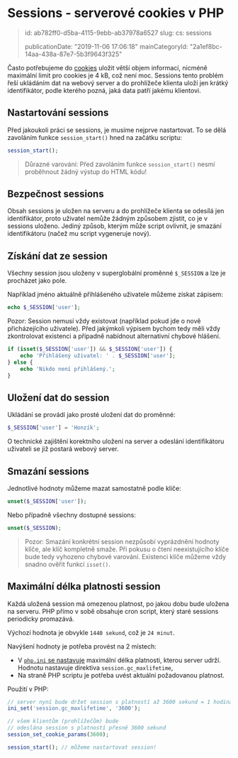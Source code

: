 Sessions - serverové cookies v PHP
==================================

> id: ab782ff0-d5ba-4115-9ebb-ab37978a6527
> slug:
> 	cs: sessions
> 
> publicationDate: "2019-11-06 17:06:18"
> mainCategoryId: "2a1ef8bc-14aa-438a-87e7-5b3f9643f325"

Často potřebujeme do <a href="/cookies">cookies</a> uložit větší objem informací, nicméně maximální limit pro cookies je 4 kB, což není moc. Sessions tento problém řeší ukládáním dat na webový server a do prohlížeče klienta uloží jen krátký identifikátor, podle kterého pozná, jaká data patří jakému klientovi.

Nastartování sessions
---------------------

Před jakoukoli práci se sessions, je musíme nejprve nastartovat. To se dělá zavoláním funkce `session_start()` hned na začátku scriptu:

```php
session_start();
```

> Důrazné varování: Před zavoláním funkce `session_start()` nesmí proběhnout žádný výstup do HTML kódu!

Bezpečnost sessions
-------------------

Obsah sessions je uložen na serveru a do prohlížeče klienta se odesílá jen identifikátor, proto uživatel nemůže žádným způsobem zjistit, co je v sessions uloženo. Jediný způsob, kterým může script ovlivnit, je smazání identifikátoru (načež mu script vygeneruje nový).

Získání dat ze session
----------------------

Všechny session jsou uloženy v superglobální proměnné `$_SESSION` a lze je procházet jako pole.

Například jméno aktuálně přihlášeného uživatele můžeme získat zápisem:

```php
echo $_SESSION['user'];
```

Pozor: Session nemusí vždy existovat (například pokud jde o nově přicházejícího uživatele). Před jakýmkoli výpisem bychom tedy měli vždy zkontrolovat existenci a případně nabídnout alternativní chybové hlášení.

```php
if (isset($_SESSION['user']) && $_SESSION['user']) {
    echo 'Přihlášený uživatel: ' . $_SESSION['user'];
} else {
    echo 'Nikdo není přihlášený.';
}
```

Uložení dat do session
----------------------

Ukládání se provádí jako prosté uložení dat do proměnné:

```php
$_SESSION['user'] = 'Honzík';
```

O technické zajištění korektního uložení na server a odeslání identifikátoru uživateli se již postará webový server.

Smazání sessions
----------------

Jednotlivé hodnoty můžeme mazat samostatně podle klíče:

```php
unset($_SESSION['user']);
```

Nebo případně všechny dostupné sessions:

```php
unset($_SESSION);
```

> Pozor: Smazání konkrétní session nezpůsobí vyprázdnění hodnoty klíče, ale klíč kompletně smaže. Při pokusu o čtení neexistujícího klíče bude tedy vyhozeno chybové varování. Existenci klíče můžeme vždy snadno ověřit funkcí `isset()`.

Maximální délka platnosti session
---------------------------------

Každá uložená session má omezenou platnost, po jakou dobu bude uložena na serveru. PHP přímo v sobě obsahuje cron script, který staré sessions periodicky promazává.

Výchozí hodnota je obvykle `1440 sekund`, což je `24 minut`.

Navýšení hodnoty je potřeba provést na 2 místech:

- V <a href="/info">`php.ini` se nastavuje</a> maximální délka platnosti, kterou server udrží. Hodnotu nastavuje direktiva `session.gc_maxlifetime`,
- Na straně PHP scriptu je potřeba uvést aktuální požadovanou platnost.

Použití v PHP:

```php
// server nyní bude držet session s platností až 3600 sekund = 1 hodina
ini_set('session.gc_maxlifetime', '3600');

// všem klientům (prohlížečům) bude
// odeslána session s platností přesně 3600 sekund
session_set_cookie_params(3600);

session_start(); // můžeme nastartovat session!
```
